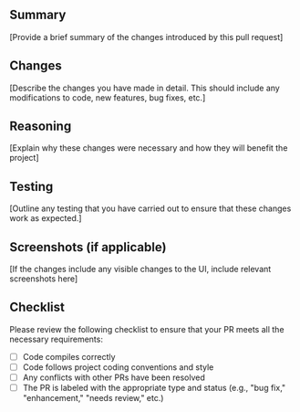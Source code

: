 ## Summary

[Provide a brief summary of the changes introduced by this pull request]

## Changes

[Describe the changes you have made in detail. This should include any modifications to code, new features, bug fixes, etc.]

## Reasoning

[Explain why these changes were necessary and how they will benefit the project]

## Testing

[Outline any testing that you have carried out to ensure that these changes work as expected.]

## Screenshots (if applicable)

[If the changes include any visible changes to the UI, include relevant screenshots here]

## Checklist

Please review the following checklist to ensure that your PR meets all the necessary requirements:

- [ ] Code compiles correctly
- [ ] Code follows project coding conventions and style
- [ ] Any conflicts with other PRs have been resolved
- [ ] The PR is labeled with the appropriate type and status (e.g., "bug fix," "enhancement," "needs review," etc.)
